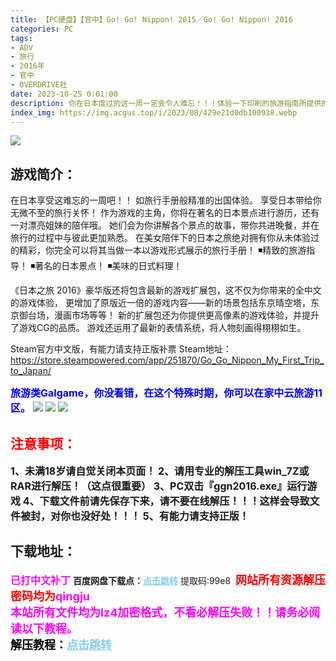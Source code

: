 ```yaml
---
title: 【PC硬盘】【官中】Go! Go! Nippon! 2015／Go! Go! Nippon! 2016
categories: PC
tags:
- ADV
- 旅行
- 2016年
- 官中
- OVERDRIVE社
date: 2023-10-25 0:01:00
description: 你在日本度过的这一周一定会令人难忘！！！体验一下印刷的旅游指南所提供的国外旅行。在舒适的家中享受日本之旅吧！作为游戏的主角，你将在一对美丽的年轻姐妹的陪伴下前往日本著名的观光景点。女孩们会描述这些景点，带你出去吃饭，并在你的旅行中与你越来越亲近。
index_img: https://img.acgus.top/i/2023/08/429e21d0db100938.webp
---
```

![](https://img.acgus.top/i/2023/08/429e21d0db100938.webp)
## 游戏简介：
在日本享受这难忘的一周吧！！
如旅行手册般精准的出国体验。
享受日本带给你无微不至的旅行关怀！
作为游戏的主角，你将在著名的日本景点进行游历，还有一对漂亮姐妹的陪伴哦。
她们会为你讲解各个景点的故事，带你共进晚餐，并在旅行的过程中与彼此更加熟悉。
在美女陪伴下的日本之旅绝对拥有你从未体验过的精彩，你完全可以将其当做一本以游戏形式展示的旅行手册！
◾精致的旅游指导！
◾著名的日本景点！
◾美味的日式料理！

《日本之旅 2016》豪华版还将包含最新的游戏扩展包，这不仅为你带来的全中文的游戏体验，
更增加了原版近一倍的游戏内容——新的场景包括东京晴空塔，东京御台场，漫画市场等等！
新的扩展包还为你提供更高像素的游戏体验，并提升了游戏CG的品质。
游戏还运用了最新的表情系统，将人物刻画得栩栩如生。

Steam官方中文版，有能力请支持正版补票
Steam地址：https://store.steampowered.com/app/251870/Go_Go_Nippon_My_First_Trip_to_Japan/

<font color=#0000FF size=3>**旅游类Galgame，你没看错，在这个特殊时期，你可以在家中云旅游11区。**</font>
![](https://img.acgus.top/i/2023/08/4ddf5ce041100951.webp)
![](https://img.acgus.top/i/2023/08/05bbc8349c100945.webp)
![](https://img.acgus.top/i/2023/08/2580c2780a100941.webp)






## <font color=#FF0000 >注意事项：</font>
<font size=3><b>1、未满18岁请自觉关闭本页面！
2、请用专业的解压工具win_7Z或RAR进行解压！（这点很重要）
3、PC双击『ggn2016.exe』运行游戏
4、下载文件前请先保存下来，请不要在线解压！！！这样会导致文件被封，对你也没好处！！！
5、有能力请支持正版！</b></font>

## 下载地址：
<font color=#FF00FF size=3><b>已打中文补丁</b></font>
<b>百度网盘下载点：</b><a href="https://pan.baidu.com/s/1bJs3cv4taORe_RSWZS3vgQ?pwd=99e8" style="color: #87CEEB;"><b>点击跳转</b></a> 提取码:99e8
<a style="padding: 0" href="https://post.qingju.org/AD/"><img style="max-width:100%" src="https://img.acgus.top/i/2024/07/478f689b8021d8d499ab43d21acf137a.gif" alt=""></a>
<b><font color=#FF0000 size=4>网站所有资源解压密码均为</b></font><b><font color=#FF00FF size=4>qingju</font><font color=#FF0000 ></font></b><br><b><font color=#FF00FF size=4>本站所有文件均为lz4加密格式，不看必解压失败！！请务必阅读以下教程。</b></font><br><b><font color=#000 size=4>解压教程：</b><a href="https://post.qingju.org/tutorial/000/" style="color: #87CEEB;"><b>点击跳转</b></a>
